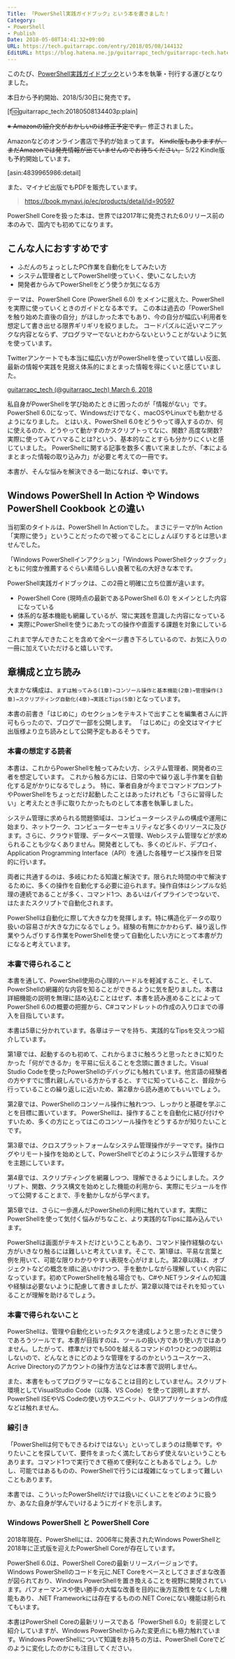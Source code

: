 ```yaml
---
Title: 「PowerShell実践ガイドブック」という本を書きました！
Category:
- PowerShell
- Publish
Date: 2018-05-08T14:41:32+09:00
URL: https://tech.guitarrapc.com/entry/2018/05/08/144132
EditURL: https://blog.hatena.ne.jp/guitarrapc_tech/guitarrapc-tech.hatenablog.com/atom/entry/17391345971642588449
---
```


このたび、[PowerShell実践ガイドブック](https://www.amazon.co.jp/dp/4839965986/)という本を執筆・刊行する運びとなりました。

本日から予約開始、2018/5/30日に発売です。

[f:id:guitarrapc_tech:20180508134403p:plain]

<s>※ Amazonの紹介文がおかしいのは修正予定です。</s>
修正されました。

Amazonなどのオンライン書店で予約が始まってます。
<s>Kindle版もありますが、まだAmazonでは発売情報が出ていませんのでお待ちください。</s>
5/22 Kindle版も予約開始しています。

[asin:4839965986:detail]

また、マイナビ出版でもPDFを販売しています。

> https://book.mynavi.jp/ec/products/detail/id=90597

PowerShell Coreを扱った本は、世界では2017年に発売された6.0リリース前の本のみで、国内でも初めてになります。

## こんな人におすすめです

* ふだんのちょっとしたPC作業を自動化をしてみたい方
* システム管理者としてPowerShell使っていく、使いこなしたい方
* 開発者からみてPowerShellをどう使うか気になる方

テーマは、PowerShell Core (PowerShell 6.0) をメインに据えた、PowerShellを実際に使っていくときのガイドとなる本です。
この本は過去の「PowerShellを触り始めた直後の自分」がほしかった本でもあり、今の自分が幅広い利用者を想定して書き出せる限界ギリギリを絞りました。
コードパズルに近いマニアックな内容とならず、プログラマーでないとわからないということがないように気を使っています。

Twitterアンケートでも本当に幅広い方がPowerShellを使っていて嬉しい反面、最新の情報や実践を見据え体系的にまとまった情報を得にくいと感じていました。

[guitarrapc_tech (@guitarrapc_tech) March 6, 2018](https://twitter.com/guitarrapc_tech/status/970985169254416384?ref_src=twsrc%5Etfw)

私自身がPowerShellを学び始めたときに困ったのが「情報がない」です。
PowerShell 6.0になって、Windowsだけでなく、macOSやLinuxでも動かせるようになりました。
とはいえ、PowerShell 6.0をどうやって導入するのか、何に使えるのか、どうやって動かすのかスクリプトってなに、関数? 高度な関数?実際に使ってみてハマることは?という、基本的なことすらも分かりにくいと感じていました。
PowerShellに関する記事を数多く書いて来ましたが、「本によるまとまった情報の取り込み力」が必要と考えての一冊です。

本書が、そんな悩みを解決できる一助になれば、幸いです。

## Windows PowerShell In Action や Windows PowerShell Cookbook との違い

当初案のタイトルは、PowerShell In Actionでした。
まさにテーマがIn Action「実際に使う」ということだったので被ってることにしょんぼりするとは思いませんでした。

「Windows PowerShellインアクション」「Windows PowerShellクックブック」ともに何度か推薦するぐらい素晴らしい良著で私の大好きな本です。

PowerShell実践ガイドブックは、この2冊と明確に立ち位置が違います。

* PowerShell Core (現時点の最新であるPowerShell 6.0) をメインとした内容になっている
* 体系的な基本機能も網羅しているが、常に実践を意識した内容になっている
* 実際にPowerShellを使うにあたっての操作や直面する課題を対象にしている

これまで学んできたことを含めて全ページ書き下ろしているので、お気に入りの一冊に加えていただけると嬉しいです。

## 章構成と立ち読み

大まかな構成は、`まずは触ってみる(1章)→コンソール操作と基本機能(2章)→管理操作(3章)→スクリプティング自動化(4章)→実践とTips(5章)`となっています。

本書の前書き「はじめに」のセクションをテキストで出すことを編集者さんに許可もらったので、ブログで一部を公開します。
「はじめに」の全文はマイナビ出版様より立ち読みとして公開予定もあるそうです。

### 本書の想定する読者

本書は、これからPowerShellを触ってみたい方、システム管理者、開発者の三者を想定しています。
これから触る方には、日常の中で繰り返し手作業を自動化する足がかりになるでしょう。
特に、筆者自身が今までコマンドプロンプトやPowerShellをちょっとだけ起動したことはあったけれども「さらに習得したい」と考えたとき手に取りたかったものとして本書を執筆しました。

システム管理に求められる問題領域は、コンピューターシステムの構成や運用に始まり、ネットワーク、コンピューターセキュリティなど多くのリソースに及びます。さらに、クラウド管理、データベース管理、Webシステム管理などが求められることも少なくありません。開発者としても、多くのビルド、デプロイ、Application Programming Interface（API）を通した各種サービス操作を日常的に行います。

両者に共通するのは、多岐にわたる知識と解決です。限られた時間の中で解決するために、多くの操作を自動化する必要に迫られます。操作自体はシンプルな処理の連続であることが多く、コマンド1つ、あるいはパイプラインでつないで、はたまたスクリプトで自動化されます。

PowerShellは自動化に際して大きな力を発揮します。特に構造化データの取り扱いの容易さが大きな力になるでしょう。経験の有無にかかわらず、繰り返し作業やうんざりする作業をPowerShellを使って自動化したい方にとって本書が力になると考えています。

### 本書で得られること

本書を通して、PowerShell使用の心理的ハードルを軽減すること、そして、PowerShellの網羅的な内容を知ることができるように気を配りました。本書は詳細機能の説明を無理に詰め込むことはせず、本書を読み進めることによってPowerShell 6.0の概要の把握から、C#コマンドレットの作成の入り口までの導入を目指しています。

本書は5章に分かれています。各章はテーマを持ち、実践的なTipsを交えつつ紹介しています。

第1章では、起動するのも初めて、これからまさに触ろうと思ったときに知りたかった「何ができるか」を平易に伝えることを念頭に置きました。Visual Studio Codeを使ったPowerShellのデバッグにも触れています。他言語の経験者の方やすでに慣れ親しんでいる方からすると、すでに知っていること、普段から行っていることの繰り返しに近いため、第2章から読み進めてもいいでしょう。

第2章では、PowerShellのコンソール操作に触れつつ、しっかりと基礎を学ぶことを目標に置いています。
PowerShellは、操作することを自動化に結び付けやすいため、多くの方にとってはこのコンソール操作をどうするかが知りたいことです。

第3章では、クロスプラットフォームなシステム管理操作がテーマです。操作ログやリモート操作を始めとして、PowerShellでどのようにシステム管理するかを主題にしています。

第4章では、スクリプティングを網羅しつつ、理解できるようにしました。スクリプト、関数、クラス構文を始めとした機能の利用から、実際にモジュールを作って公開することまで、手を動かしながら学べます。

第5章では、さらに一歩進んだPowerShellの利用に触れています。実際にPowerShellを使って気付く悩みがちなこと、より実践的なTipsに踏み込んでいます。

PowerShellは画面がテキストだけということもあり、コマンド操作経験のない方がいきなり触るには難しいと考えています。そこで、第1章は、平易な言葉と例を用いて、可能な限りわかりやすい表現を心がけました。第2章以降は、オブジェクトなどの概念を順に追いかけつつ、手を動かしながら理解していく内容になっています。初めてPowerShellを触る場合でも、C#や.NETランタイムの知識や経験は必要ないように配慮して書きましたが、第2章以降ではそれを知っていることが理解を助けるでしょう。

### 本書で得られないこと

PowerShellは、管理や自動化といったタスクを達成しようと思ったときに使うであろうツールです。本書が目指すのは、ツールの扱い方であり使い方ではありません。したがって、標準だけでも500を越えるコマンドの1つひとつの説明はしないので、どんなときにどのような管理をするのかというユースケース、Acrive Directoryのアカウントの操作方法などは本書で説明しません。

また、本書をもってプログラマーになることは目的としていません。スクリプト環境としてVisualStudio Code（以降、VS Code）を使って説明しますが、PowerShell ISEやVS Codeの使い方やスニペット、GUIアプリケーションの作成などは触れません。

### 線引き

「PowerShellは何でもできるわけではない」といってしまうのは簡単です。やりたいことを探していて、要件をまったく満たしておらず使えないということもあります。コマンド1つで実行できて極めて便利なこともあるでしょう。しかし、可能ではあるものの、PowerShellで行うには複雑になってしまって難しいこともあります。

本書では、こういったPowerShellだけでは扱いにくいことをどのように扱うか、あなた自身が学んでいけるようにガイドを示します。

### Windows PowerShell と PowerShell Core

2018年現在、PowerShellには、2006年に発表されたWindows PowerShellと2018年に正式版を迎えたPowerShell Coreが存在しています。

PowerShell 6.0は、PowerShell Coreの最新リリースバージョンです。Windows PowerShellのコードを元に.NET Coreをベースとしてさまざまな改善が図られており、Windows PowerShellを置き換えることを視野に開発されています。パフォーマンスや使い勝手の大幅な改善を目的に後方互換性をなくした機能もあり、.NET Frameworkには存在するものの.NET Coreにない機能は削られてもいます。

本書はPowerShell Coreの最新リリースである「PowerShell 6.0」を前提として紹介していますが、Windows PowerShellからみた変更点にも極力触れています。Windows PowerShellについて知識をお持ちの方は、PowerShell Coreでどのように変化したのかにも注目してください。
